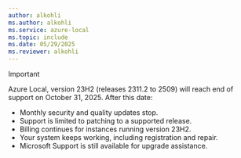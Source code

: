 ```yaml
---
author: alkohli
ms.author: alkohli
ms.service: azure-local
ms.topic: include
ms.date: 05/29/2025
ms.reviewer: alkohli
---
```


> [!IMPORTANT]
> Azure Local, version 23H2 (releases 2311.2 to 2509) will reach end of support on October 31, 2025. After this date:
> - Monthly security and quality updates stop.
> - Support is limited to patching to a supported release.
> - Billing continues for instances running version 23H2.
> - Your system keeps working, including registration and repair.
> - Microsoft Support is still available for upgrade assistance.